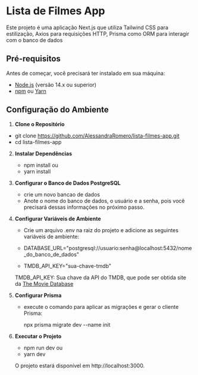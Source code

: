 # Lista de Filmes App

Este projeto é uma aplicação Next.js que utiliza Tailwind CSS para estilização, Axios para requisições HTTP, Prisma como ORM para interagir com o banco de dados

## Pré-requisitos

Antes de começar, você precisará ter instalado em sua máquina:

- [Node.js](https://nodejs.org/) (versão 14.x ou superior)
- [npm](https://www.npmjs.com/) ou [Yarn](https://yarnpkg.com/)

## Configuração do Ambiente

1. **Clone o Repositório**

  - git clone https://github.com/AlessandraRomero/lista-filmes-app.git
  - cd lista-filmes-app

2. **Instalar Dependências**
   
   - npm install
     ou
   - yarn install

3. **Configurar o Banco de Dados PostgreSQL**
   
   - crie um novo bancao de dados
   - Anote o nome do banco de dados, o usuário e a senha, pois você precisará dessas informações no próximo passo.

4. **Configurar Variáveis de Ambiente**
   
   - Crie um arquivo .env na raiz do projeto e adicione as seguintes variáveis de ambiente:

   - DATABASE_URL="postgresql://usuario:senha@localhost:5432/nome_do_banco_de_dados"
   - TMDB_API_KEY="sua-chave-tmdb"


    TMDB_API_KEY: Sua chave da API do TMDB, que pode ser obtida site da [The Movie Database](https://www.themoviedb.org/?language=pt-br) 

5. **Configurar Prisma**
   - execute o comando para aplicar as migrações e gerar o cliente Prisma:

     npx prisma migrate dev --name init

6. **Executar o Projeto**    

   - npm run dev
     ou
   - yarn dev

   O projeto estará disponível em http://localhost:3000.
